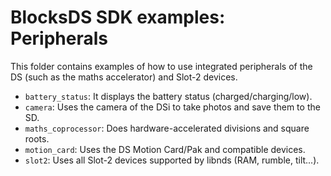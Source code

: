 # BlocksDS SDK examples: Peripherals

This folder contains examples of how to use integrated peripherals of the DS
(such as the maths accelerator) and Slot-2 devices.

- `battery_status`: It displays the battery status (charged/charging/low).
- `camera`: Uses the camera of the DSi to take photos and save them to the SD.
- `maths_coprocessor`: Does hardware-accelerated divisions and square roots.
- `motion_card`: Uses the DS Motion Card/Pak and compatible devices.
- `slot2`: Uses all Slot-2 devices supported by libnds (RAM, rumble, tilt...).
